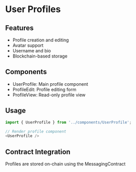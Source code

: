 # User Profiles

## Features
- Profile creation and editing
- Avatar support
- Username and bio
- Blockchain-based storage

## Components
- UserProfile: Main profile component
- ProfileEdit: Profile editing form
- ProfileView: Read-only profile view

## Usage
```typescript
import { UserProfile } from '../components/UserProfile';

// Render profile component
<UserProfile />
```

## Contract Integration
Profiles are stored on-chain using the MessagingContract